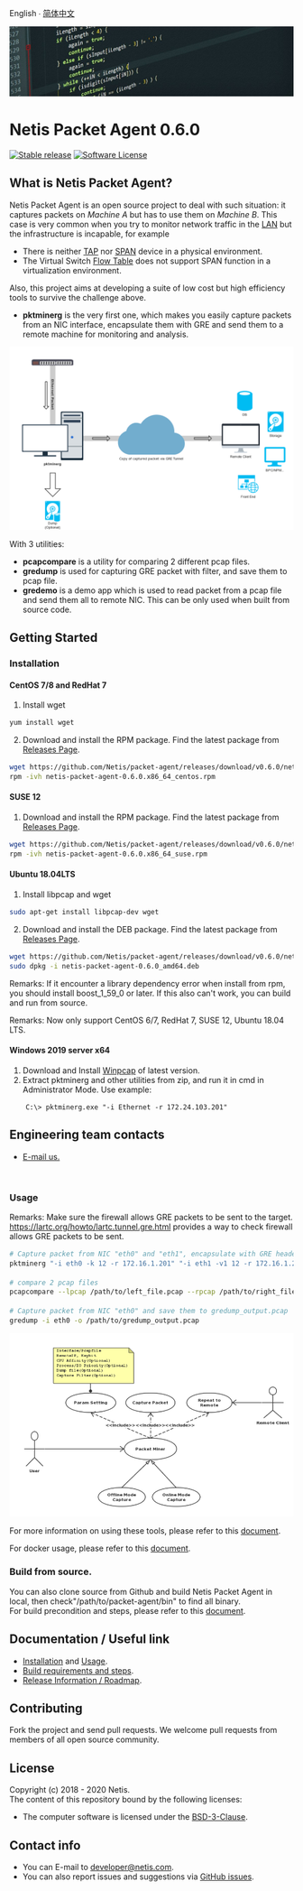
English  ∙  [简体中文](README-zh-Hans.md) 

![packet agent's title](./img/title.jpg)
# Netis Packet Agent 0.6.0

[![Stable release](https://img.shields.io/badge/version-0.5.0-green.svg)](https://github.com/Netis/packet-agent/releases/tag/0.5.0)
[![Software License](https://img.shields.io/badge/license-BSD3-green.svg)](./LICENSE.md)

## What is Netis Packet Agent?
Netis Packet Agent is an open source project to deal with such situation: it captures packets on *Machine A* but has to use them on *Machine B*. This case is very common when you try to monitor network traffic in the [LAN](https://en.wikipedia.org/wiki/Local_area_network) but the infrastructure is incapable, for example
- There is neither [TAP](https://en.wikipedia.org/wiki/Network_tap) nor [SPAN](http://docwiki.cisco.com/wiki/Internetworking_Terms:_Switched_Port_Analyzer_(SPAN)) device in a physical environment.
- The Virtual Switch [Flow Table](https://wiki.openstack.org/wiki/Ovs-flow-logic) does not support SPAN function in a virtualization environment.

Also, this project aims at developing a suite of low cost but high efficiency tools to survive the challenge above.
- **pktminerg** is the very first one, which makes you easily capture packets from an NIC interface, encapsulate them with GRE and send them to a remote machine for monitoring and analysis.

![packet agent's pktminerg capture traffic flow via GRE/Cloud](./img/pktminerg.png)


With 3 utilities:
- **pcapcompare** is a utility for comparing 2 different pcap files.
- **gredump** is used for capturing GRE packet with filter, and save them to pcap file.
- **gredemo** is a demo app which is used to read packet from a pcap file and send them all to remote NIC. This can be only used when built from source code.


## Getting Started
### Installation

#### CentOS 7/8 and RedHat 7
1. Install wget
```bash
yum install wget
```

2. Download and install the RPM package. Find the latest package from [Releases Page](https://github.com/Netis/packet-agent/releases).
```bash
wget https://github.com/Netis/packet-agent/releases/download/v0.6.0/netis-packet-agent-0.6.0.x86_64_centos.rpm
rpm -ivh netis-packet-agent-0.6.0.x86_64_centos.rpm
```

#### SUSE 12
1. Download and install the RPM package. Find the latest package from [Releases Page](https://github.com/Netis/packet-agent/releases).
```bash
wget https://github.com/Netis/packet-agent/releases/download/v0.6.0/netis-packet-agent-0.6.0.x86_64_suse.rpm
rpm -ivh netis-packet-agent-0.6.0.x86_64_suse.rpm
```


#### Ubuntu 18.04LTS
1. Install libpcap and wget
```bash
sudo apt-get install libpcap-dev wget
```

2. Download and install the DEB package. Find the latest package from [Releases Page](https://github.com/Netis/packet-agent/releases).
```bash
wget https://github.com/Netis/packet-agent/releases/download/v0.6.0/netis-packet-agent-0.6.0_amd64.deb
sudo dpkg -i netis-packet-agent-0.6.0_amd64.deb
```

Remarks: If it encounter a library dependency error when install from rpm, you should install boost_1_59_0 or later. If this also can't work, you can build and run from source.

Remarks: Now only support CentOS 6/7, RedHat 7, SUSE 12, Ubuntu 18.04 LTS.

#### Windows 2019 server x64
1. Download and Install [Winpcap](https://github.com/Netis/packet-agent/releases/download/v0.6.0/netis-packet-agent-0.6.0.Windows.AMD64.zip) of latest version. 
2. Extract pktminerg and other utilities from zip,  and run it in cmd in Administrator Mode.
Use example:
```
    C:\> pktminerg.exe "-i Ethernet -r 172.24.103.201" 
```

## Engineering team contacts
* [E-mail us.](mailto:developer@netis.com)
<br>

### Usage
Remarks: Make sure the firewall allows GRE packets to be sent to the target.
https://lartc.org/howto/lartc.tunnel.gre.html provides a way to check firewall allows GRE packets to be sent.
```bash
# Capture packet from NIC "eth0" and "eth1", encapsulate with GRE header and send to 172.16.1.201, and encapsulate with VNI1 and send to 172.16.1.202 
pktminerg "-i eth0 -k 12 -r 172.16.1.201" "-i eth1 -v1 12 -r 172.16.1.202"

# compare 2 pcap files
pcapcompare --lpcap /path/to/left_file.pcap --rpcap /path/to/right_file.pcap

# Capture packet from NIC "eth0" and save them to gredump_output.pcap
gredump -i eth0 -o /path/to/gredump_output.pcap

```
![packet agent's pktminerg : network capture use case](./img/use_case.png)

For more information on using these tools, please refer to this [document](./USAGE.md).

For docker usage, please refer to this [document](./DOCKER.md).

### Build from source.
You can also clone source from Github and build Netis Packet Agent in local, then check"/path/to/packet-agent/bin" to find all binary.
<br/>
For build precondition and steps, please refer to this [document](./BUILD.md).

## Documentation / Useful link
* [Installation](./INSTALL.md) and [Usage](./USAGE.md).
* [Build requirements and steps](./BUILD.md).
* [Release Information / Roadmap](./CHANGES.md).

## Contributing
Fork the project and send pull requests. We welcome pull requests from members of all open source community.

## License
Copyright (c) 2018 - 2020 Netis.<br/>
The content of this repository bound by the following licenses:
- The computer software is licensed under the [BSD-3-Clause](./LICENSE.md).

## Contact info
* You can E-mail to [developer@netis.com](mailto:developer@netis.com).
* You can also report issues and suggestions via [GitHub issues](https://github.com/Netis/packet-agent/issues).

<br/>
